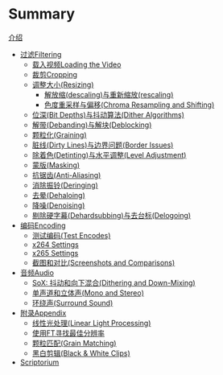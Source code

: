 # Summary

[介绍](./introduction.md)
- [过滤Filtering](filtering/filtering.md)
    - [载入视频Loading the Video]()
    - [裁剪Cropping](filtering/cropping.md)
    - [调整大小(Resizing)](filtering/resizing.md)
        - [解放缩(descaling)与重新缩放(rescaling)](filtering/descaling.md)
        - [色度重采样与偏移(Chroma Resampling and Shifting)](filtering/chroma_res.md)
    - [位深(Bit Depths)与抖动算法(Dither Algorithms)](filtering/bit_depths.md)
    - [解带(Debanding)与解块(Deblocking)](filtering/debanding.md)
    - [颗粒化(Graining)](filtering/graining.md)
    - [脏线(Dirty Lines)与边界问题(Border Issues)](filtering/dirty_lines.md)
    - [除着色(Detinting)与水平调整(Level Adjustment)](filtering/detinting.md)
    - [蒙版(Masking)](filtering/masking.md)
    - [抗锯齿(Anti-Aliasing)](filtering/anti-aliasing.md)
    - [消除振铃(Deringing)](filtering/deringing.md)
    - [去晕(Dehaloing)](filtering/dehaloing.md)
    - [降噪(Denoising)](filtering/denoising.md)
    - [剔除硬字幕(Dehardsubbing)与去台标(Delogoing)](filtering/dehardsubbing.md)
- [编码Encoding]()
    - [测试编码(Test Encodes)](encoding/testing.md)
    - [x264 Settings](encoding/x264.md)
    - [x265 Settings](encoding/x265.md)
    - [截图和对比(Screenshots and Comparisons)](encoding/screenshots.md)
- [音频Audio]()
    - [SoX: 抖动和向下混合(Dithering and Down-Mixing)]()
    - [单声道和立体声(Mono and Stereo)]()
    - [环绕声(Surround Sound)]()
- [附录Appendix]()
    - [线性光处理(Linear Light Processing)]()
    - [使用FT寻找最佳分辨率]()
    - [颗粒匹配(Grain Matching)](appendix/grain_matching.md)
    - [黑白剪辑(Black & White Clips)](appendix/gray.md)
- [Scriptorium](scriptorium.md)
